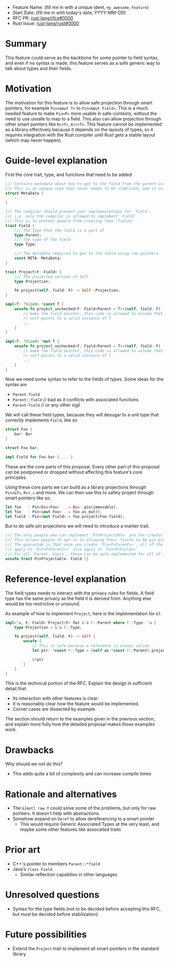- Feature Name: (fill me in with a unique ident, `my_awesome_feature`)
- Start Date: (fill me in with today's date, YYYY-MM-DD)
- RFC PR: [rust-lang/rfcs#0000](https://github.com/rust-lang/rfcs/pull/0000)
- Rust Issue: [rust-lang/rust#0000](https://github.com/rust-lang/rust/issues/0000)

# Summary
[summary]: #summary

This feature could serve as the backbone for some pointer to field syntax, and even if no syntax is made, this feature serves as a safe generic way to talk about types and their fields.

# Motivation
[motivation]: #motivation

The motivation for this feature is to allow safe projection through smart pointers, for example `Pin<&mut T>` to `Pin<&mut Field>`. This is a much needed feature to make `Pin<P>` more usable in safe-contexts, without the need to use unsafe to map to a field. This also can allow projection through other smart pointers like `Rc<T>`, `Arc<T>`. This feature cannot be implemented as a library effectively because it depends on the layouts of types, so it requires integration with the Rust compiler until Rust gets a stable layout (which may never happen).

# Guide-level explanation
[guide-level-explanation]: #guide-level-explanation

First the core trait, type, and functions that need to be added

```rust
/// Contains metadata about how to get to the field from the parent using raw pointers
/// This is an opaque type that never needs to be stablized, and it only an implementation detail
struct MetaData {
    ...
}

/// The compiler should prevent user implementations for `Field`,
/// i.e. only the compiler is allowed to implement `Field`
/// This is to prevent people from creating fake "fields"
trait Field {
    /// The type that the field is a part of
    type Parent;
    /// The type of the field
    type Type;

    /// The metadata required to get to the field using raw pointers
    const META: MetaData;
}

trait Project<F: Field> {
    /// The projected version of Self
    type Projection;

    fn project(self, field: F) -> Self::Projection;
}

impl<T: ?Sized> *const T {
    unsafe fn project_unchecked<F: Field<Parent = T>>(self, field: F) -> *const F::Type {
        // make the field pointer, this code is allowed to assume that
        // self points to a valid instance of T
        ... 
    }
}

impl<T: ?Sized> *mut T {
    unsafe fn project_unchecked<F: Field<Parent = T>>(self, field: F) -> *mut F::Type {
        // make the field pointer, this code is allowed to assume that
        // self points to a valid instance of T
        ...
    }
}
```

Now we need some syntax to refer to the fields of types. Some ideas for the syntax are

* `Parent.field`
* `Parent::field` // bad as it conflicts with associated functions
* `Parent~field` // or any other sigil

We will call these field types, because they will desugar to a unit type that correctly implements `Field`, like so

```rust
struct Foo {
    bar: Bar
}

struct Foo.bar;

impl Field for Foo.bar { ... }
```

These are the core parts of this proposal. Every other part of this proposal can be postponed or dropped without affecting this feature's core principles.

Using these core parts we can build as a library projections through `Pin<&T>`, `Rc<_>` and more. We can then use this to safely project through smart pointers like so.

```rust
let foo   : Pin<Box<Foo>    = Box::pin(immovable);
let foo   : Pin<&mut Foo>   = foo.as_mut();
let field : Pin<&mut Field> = foo.project(Foo.field);
```
But to do safe pin projections we will need to introduce a marker trait.
```rust
/// The only people who can implement `PinProjectable` are the creator of the parent type
/// This allows people to opt-in to allowing their fields to be pin projectable.
/// The guarantee is that once you create `Pin<P<Parent>>`, all of the same guarantees that
/// apply to `Pin<P<Parent>>` also apply to `Pin<P<Field>>`
/// For all `Parent: Unpin`, these can be auto implemented for all of their fields.
unsafe trait PinProjectable: Field {}
```

# Reference-level explanation
[reference-level-explanation]: #reference-level-explanation

The field types needs to interact with the privacy rules for fields. A field type has the same privacy as the field it is derived from. Anything else would be too restrictive or unsound.

As example of how to implement `Project`, here is the implementation for `&T`.

```rust
impl<'a, F: Field> Project<F> for &'a F::Parent where F::Type: 'a {
    type Projection = &'a F::Type;

    fn project(self, field: F) -> Self {
        unsafe {
            // This is safe because a reference is always valids
            let ptr: *const F::Type = (self as *const F::Parent).project_unchecked(field);

            &*ptr
        }
    }
}
```

This is the technical portion of the RFC. Explain the design in sufficient detail that:

- Its interaction with other features is clear.
- It is reasonably clear how the feature would be implemented.
- Corner cases are dissected by example.

The section should return to the examples given in the previous section, and explain more fully how the detailed proposal makes those examples work.

# Drawbacks
[drawbacks]: #drawbacks

Why should we *not* do this?
- This adds quite a bit of complexity and can increase compile times

# Rationale and alternatives
[rationale-and-alternatives]: #rationale-and-alternatives

- The `&[mut] raw T` could solve some of the problems, but only for raw pointers. It doesn't help with abstractions.
- Somehow expand on `Deref` to allow dereferencing to a smart pointer
    - This would require Generic Associated Types at the very least, and maybe some other features like assocaited traits

# Prior art
[prior-art]: #prior-art

- C++'s pointer to members `Parent::*field`
- Java's `class Field`
    - Similar reflection capabilies in other languages

# Unresolved questions
[unresolved-questions]: #unresolved-questions

- Syntax for the type fields (not to be decided before accepting this RFC, but must be decided before stabilization)

# Future possibilities
[future-possibilities]: #future-possibilities

- Extend the `Project` trait to implement all smart pointers in the standard library
